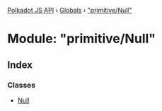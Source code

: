 [Polkadot JS API](../README.md) › [Globals](../globals.md) › ["primitive/Null"](_primitive_null_.md)

# Module: "primitive/Null"

## Index

### Classes

* [Null](../classes/_primitive_null_.null.md)
